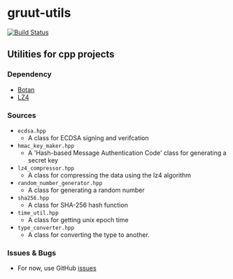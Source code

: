 # gruut-utils
[![Build Status](https://travis-ci.org/gruut/gruut-utils.svg?branch=master)](https://travis-ci.org/gruut/gruut-utils)

## Utilities for cpp projects

### Dependency
- [Botan](https://github.com/randombit/botan)
- [LZ4](https://github.com/lz4/lz4)

### Sources
- `ecdsa.hpp`
  * A class for ECDSA signing and verifcation
- `hmac_key_maker.hpp`
  * A 'Hash-based Message Authentication Code' class for generating a secret key
- `lz4_compressor.hpp`
  * A class for compressing the data using the lz4 algorithm
- `random_number_generator.hpp`
  * A class for generating a random number
- `sha256.hpp`
  * A class for SHA-256 hash function
- `time_util.hpp`
  * A class for getting unix epoch time
- `type_converter.hpp`
  * A class for converting the type to another.
  
### Issues & Bugs
- For now, use GitHub [issues](https://github.com/gruut/gruut-utils/issues)

